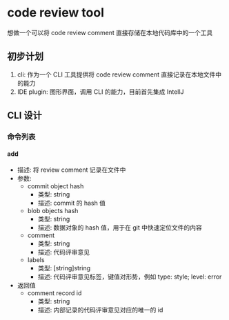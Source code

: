 # code review tool

想做一个可以将 code review comment 直接存储在本地代码库中的一个工具

## 初步计划

1. cli: 作为一个 CLI 工具提供将 code review comment 直接记录在本地文件中的能力
2. IDE plugin: 图形界面，调用 CLI 的能力，目前首先集成 IntellJ

## CLI 设计

### 命令列表

#### add

* 描述: 将 review comment 记录在文件中
* 参数: 
    * commit object hash 
        * 类型: string
        * 描述: commit 的 hash 值
    * blob objects hash
        * 类型: string
        * 描述: 数据对象的 hash 值，用于在 git 中快速定位文件的内容
    * comment
        * 类型: string
        * 描述: 代码评审意见
    * labels
        * 类型: \[string\]string
        * 描述: 代码评审意见标签，键值对形势，例如 type: style; level: error
* 返回值
    * comment record id
        * 类型: string
        * 描述: 内部记录的代码评审意见对应的唯一的 id
